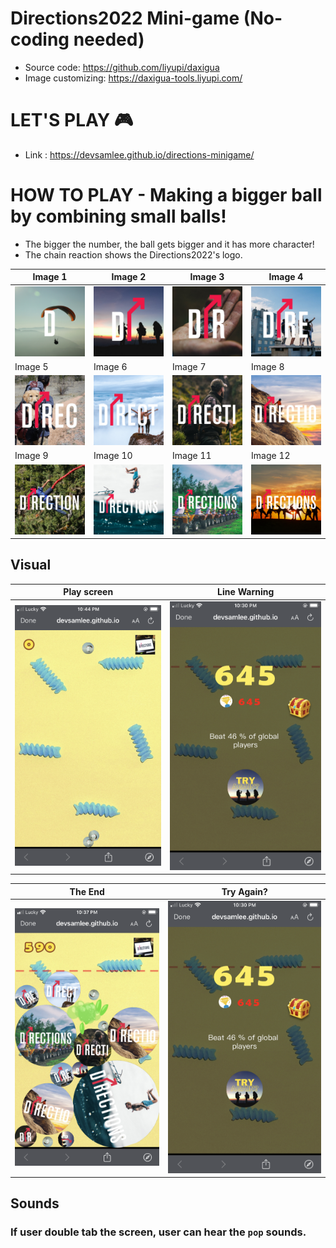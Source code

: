 # Directions2022 Mini-game (No-coding needed)


* Source code: https://github.com/liyupi/daxigua
* Image customizing: https://daxigua-tools.liyupi.com/

# LET'S PLAY 🎮
* Link : https://devsamlee.github.io/directions-minigame/

# HOW TO PLAY - Making a bigger ball by combining small balls!
* The bigger the number, the ball gets bigger and it has more character!
* The chain reaction shows the Directions2022's logo.


| Image 1 | Image 2 | Image 3 | Image 4 |
|-------|-------|-------|-------|
|![](./sourceImg/1.png)|![](./sourceImg/2.png)|![](./sourceImg/3.png)|![](./sourceImg/4.png)|
| Image 5 | Image 6 | Image 7 | Image 8 |
|![](./sourceImg/5.png)|![](./sourceImg/6.png)|![](./sourceImg/7.png)|![](./sourceImg/8.png)|
| Image 9 | Image 10 | Image 11 | Image 12 |
|![](./sourceImg/9.png)|![](./sourceImg/10.png)|![](./sourceImg/11.png)|![](./sourceImg/12.png)|


## Visual
| Play screen | Line Warning |
|-------|-------|
|![](./sourceImg/play.png)|![](./sourceImg/tryagain.png)|


| The End | Try Again? | 
|-------|-------|
|![](./sourceImg/line2.png)|![](./sourceImg/tryagain.png)|


## Sounds
### If user double tab the screen, user can hear the `pop` sounds.
